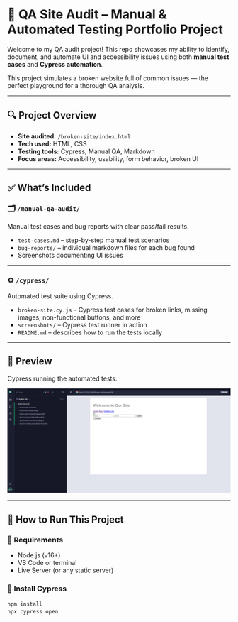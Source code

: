 # 🧪 QA Site Audit – Manual & Automated Testing Portfolio Project

Welcome to my QA audit project! This repo showcases my ability to identify, document, and automate UI and accessibility issues using both **manual test cases** and **Cypress automation**.

This project simulates a broken website full of common issues — the perfect playground for a thorough QA analysis.

---

## 🔍 Project Overview

- **Site audited:** `/broken-site/index.html`
- **Tech used:** HTML, CSS
- **Testing tools:** Cypress, Manual QA, Markdown
- **Focus areas:** Accessibility, usability, form behavior, broken UI

---

## ✅ What’s Included

### 🗂 `/manual-qa-audit/`
Manual test cases and bug reports with clear pass/fail results.

- `test-cases.md` – step-by-step manual test scenarios
- `bug-reports/` – individual markdown files for each bug found
- Screenshots documenting UI issues

---

### ⚙️ `/cypress/`
Automated test suite using Cypress.

- `broken-site.cy.js` – Cypress test cases for broken links, missing images, non-functional buttons, and more
- `screenshots/` – Cypress test runner in action
- `README.md` – describes how to run the tests locally

---

## 📸 Preview

Cypress running the automated tests:

![Cypress Test Runner](./cypress/screenshots/cypress-test-runner.png)

---

## 🚀 How to Run This Project

### 🔧 Requirements
- Node.js (v16+)
- VS Code or terminal
- Live Server (or any static server)

### 🔨 Install Cypress
```bash
npm install
npx cypress open
